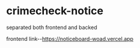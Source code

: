 # crimecheck-notice
separated both frontend and backed

frontend link--https://noticeboard-woad.vercel.app



